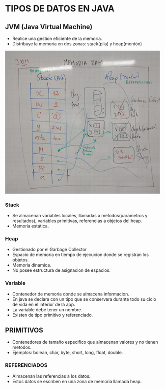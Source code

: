 # TIPOS DE DATOS EN JAVA

## JVM (Java Virtual Machine)

* Realice una gestion eficiente de la memoria.
* Distribuye la memoria en dos zonas: stack(pila) y heap(montón)

![RAM](/modelo/ram.jpeg "RAM") 

### Stack
* Se almacenan variables locales, llamadas a metodos(parametros y resultados), variables primitivas, referencias a objetos del heap.
* Memoria estática.

### Heap
* Gestionado por el Garbage Collector
* Espacio de memoria en tiempo de ejecucion donde se registran los objetos.
* Memoria dinamica.
* No posee estructura de asignacion de espacios.

### Variable
* Contenedor de memoria donde se almacena informacion.
* En java se declara con un tipo que se conservara durante todo su ciclo de vida en el interior de la app.
* La variable debe tener un nombre.
* Existen de tipo primitivo y referenciado.


## PRIMITIVOS
* Contenedores de tamaño especifico que almacenan valores y no tienen metodos.
* Ejemplos: bolean, char, byte, short, long, float, double.

### REFERENCIADOS
* Almacenan las referencias a los datos.
* Estos datos se escriben en una zona de memoria llamada heap.